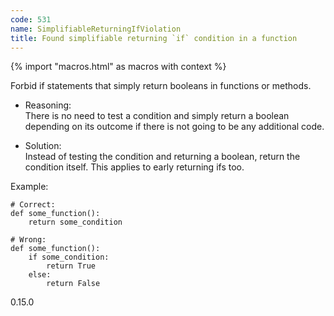 ```yaml
---
code: 531
name: SimplifiableReturningIfViolation
title: Found simplifiable returning `if` condition in a function
---
```


{% import "macros.html" as macros with context %}

Forbid if statements that simply return booleans in functions or
methods.

  - Reasoning:  
    There is no need to test a condition and simply return a boolean
    depending on its outcome if there is not going to be any additional
    code.

  - Solution:  
    Instead of testing the condition and returning a boolean, return the
    condition itself. This applies to early returning ifs too.

Example:

    # Correct:
    def some_function():
        return some_condition
    
    # Wrong:
    def some_function():
        if some_condition:
            return True
        else:
            return False

<div class="versionadded">

0.15.0

</div>